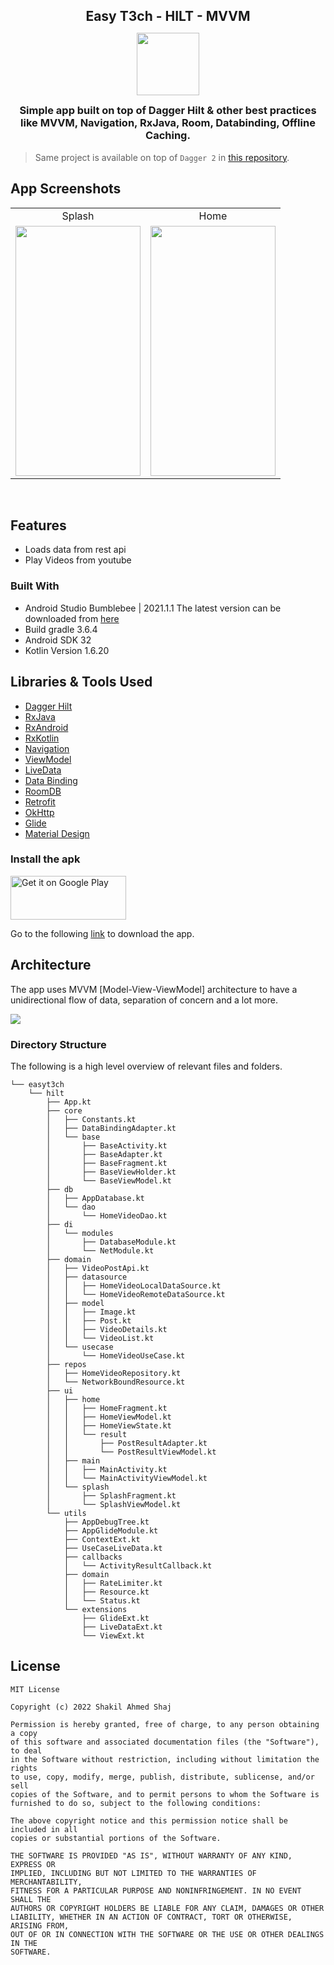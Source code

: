 <h2 style="margin-bottom: 0;" align="center">Easy T3ch - HILT - MVVM</h2>

<p align="center">
<img src="https://user-images.githubusercontent.com/15268903/166077463-ee3084ca-92a6-445d-937b-0b5d9cfd6b91.png" height="100" width="100">
<h3 style="margin-top: 0;" align="center">Simple app built on top of Dagger Hilt & other best practices like MVVM, Navigation, RxJava, Room, Databinding, Offline Caching.</h3>
</p>

> Same project is available on top of `Dagger 2` in [this repository](https://link.shaj.dev/et-dagger2-repo).

## App Screenshots
<table>
  <tr>
     <td align="center">Splash</td>
     <td align="center">Home</td>
  </tr>
  <tr>
    <td valign="top"><img src="https://user-images.githubusercontent.com/15268903/166077758-c295f0d8-b2be-4a7c-96c1-5d44c5942358.png" height="400" width="200"></td>
    <td valign="top"><img src="https://user-images.githubusercontent.com/15268903/166077349-3e552224-86b2-4f57-82b8-a4f71bb6ae6e.png" height="400" width="200"></td>
  </tr>
 </table>
 <br>


## Features

* Loads data from rest api
* Play Videos from youtube

### Built With

* Android Studio Bumblebee | 2021.1.1 The latest version can be downloaded from [here](https://developer.android.com/studio/)
* Build gradle 3.6.4
* Android SDK 32
* Kotlin Version 1.6.20

## Libraries  & Tools Used

- [Dagger Hilt](https://dagger.dev/hilt/)
- [RxJava](https://github.com/ReactiveX/RxJava)
- [RxAndroid](https://github.com/ReactiveX/RxAndroid)
- [RxKotlin](https://github.com/ReactiveX/RxKotlin)
- [Navigation](https://developer.android.com/topic/libraries/architecture/navigation/)
- [ViewModel](https://developer.android.com/topic/libraries/architecture/viewmodel)
- [LiveData](https://developer.android.com/topic/libraries/architecture/livedata)
- [Data Binding](https://developer.android.com/topic/libraries/data-binding)
- [RoomDB](https://developer.android.com/topic/libraries/architecture/room)
- [Retrofit](https://square.github.io/retrofit/)
- [OkHttp](https://github.com/square/okhttp)
- [Glide](https://github.com/bumptech/glide)
- [Material Design](https://material.io/develop/android/docs/getting-started/)

### Install the apk

<a href="https://link.shaj.dev/et-hilt-apk"><img alt="Get it on Google Play" src="https://play.google.com/intl/en_us/badges/images/generic/en_badge_web_generic.png" width="185" height="70"/></a>

Go to the following [link](https://link.shaj.dev/et-hilt-apk) to download the app.


## Architecture
The app uses MVVM [Model-View-ViewModel] architecture to have a unidirectional flow of data, separation of concern and a lot more.

<img src="https://user-images.githubusercontent.com/15268903/166078769-ea0920be-322c-4ff6-9c9f-1b78f899c580.png">

### Directory Structure

The following is a high level overview of relevant files and folders.

```
└── easyt3ch
    └── hilt
        ├── App.kt
        ├── core
        │   ├── Constants.kt
        │   ├── DataBindingAdapter.kt
        │   └── base
        │       ├── BaseActivity.kt
        │       ├── BaseAdapter.kt
        │       ├── BaseFragment.kt
        │       ├── BaseViewHolder.kt
        │       └── BaseViewModel.kt
        ├── db
        │   ├── AppDatabase.kt
        │   └── dao
        │       └── HomeVideoDao.kt
        ├── di
        │   └── modules
        │       ├── DatabaseModule.kt
        │       └── NetModule.kt
        ├── domain
        │   ├── VideoPostApi.kt
        │   ├── datasource
        │   │   ├── HomeVideoLocalDataSource.kt
        │   │   └── HomeVideoRemoteDataSource.kt
        │   ├── model
        │   │   ├── Image.kt
        │   │   ├── Post.kt
        │   │   ├── VideoDetails.kt
        │   │   └── VideoList.kt
        │   └── usecase
        │       └── HomeVideoUseCase.kt
        ├── repos
        │   ├── HomeVideoRepository.kt
        │   └── NetworkBoundResource.kt
        ├── ui
        │   ├── home
        │   │   ├── HomeFragment.kt
        │   │   ├── HomeViewModel.kt
        │   │   ├── HomeViewState.kt
        │   │   └── result
        │   │       ├── PostResultAdapter.kt
        │   │       └── PostResultViewModel.kt
        │   ├── main
        │   │   ├── MainActivity.kt
        │   │   └── MainActivityViewModel.kt
        │   └── splash
        │       ├── SplashFragment.kt
        │       └── SplashViewModel.kt
        └── utils
            ├── AppDebugTree.kt
            ├── AppGlideModule.kt
            ├── ContextExt.kt
            ├── UseCaseLiveData.kt
            ├── callbacks
            │   └── ActivityResultCallback.kt
            ├── domain
            │   ├── RateLimiter.kt
            │   ├── Resource.kt
            │   └── Status.kt
            └── extensions
                ├── GlideExt.kt
                ├── LiveDataExt.kt
                └── ViewExt.kt
```

## License
```
MIT License

Copyright (c) 2022 Shakil Ahmed Shaj

Permission is hereby granted, free of charge, to any person obtaining a copy
of this software and associated documentation files (the "Software"), to deal
in the Software without restriction, including without limitation the rights
to use, copy, modify, merge, publish, distribute, sublicense, and/or sell
copies of the Software, and to permit persons to whom the Software is
furnished to do so, subject to the following conditions:

The above copyright notice and this permission notice shall be included in all
copies or substantial portions of the Software.

THE SOFTWARE IS PROVIDED "AS IS", WITHOUT WARRANTY OF ANY KIND, EXPRESS OR
IMPLIED, INCLUDING BUT NOT LIMITED TO THE WARRANTIES OF MERCHANTABILITY,
FITNESS FOR A PARTICULAR PURPOSE AND NONINFRINGEMENT. IN NO EVENT SHALL THE
AUTHORS OR COPYRIGHT HOLDERS BE LIABLE FOR ANY CLAIM, DAMAGES OR OTHER
LIABILITY, WHETHER IN AN ACTION OF CONTRACT, TORT OR OTHERWISE, ARISING FROM,
OUT OF OR IN CONNECTION WITH THE SOFTWARE OR THE USE OR OTHER DEALINGS IN THE
SOFTWARE.
```
